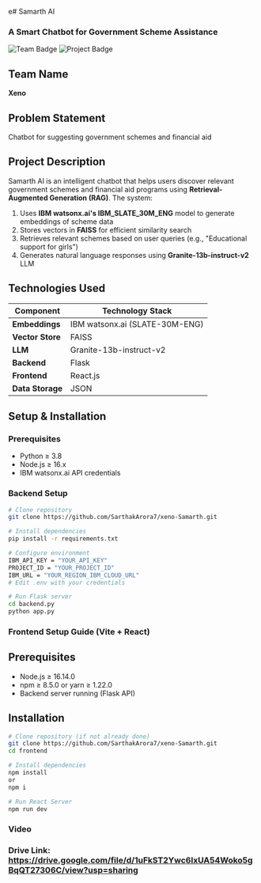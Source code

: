 e# Samarth AI  
### A Smart Chatbot for Government Scheme Assistance  

<img src="https://img.shields.io/badge/Team-Xeno-blue" alt="Team Badge">  
<img src="https://img.shields.io/badge/Project-Chatbot%20for%20Government%20Schemes-green" alt="Project Badge">  

## Team Name  
**Xeno**  

## Problem Statement  
Chatbot for suggesting government schemes and financial aid  

## Project Description  
Samarth AI is an intelligent chatbot that helps users discover relevant government schemes and financial aid programs using **Retrieval-Augmented Generation (RAG)**. The system:

1. Uses **IBM watsonx.ai's IBM_SLATE_30M_ENG** model to generate embeddings of scheme data
2. Stores vectors in **FAISS** for efficient similarity search
3. Retrieves relevant schemes based on user queries (e.g., "Educational support for girls")
4. Generates natural language responses using **Granite-13b-instruct-v2** LLM

## Technologies Used  
| Component          | Technology Stack              |
|--------------------|-------------------------------|
| **Embeddings**     | IBM watsonx.ai (SLATE-30M-ENG)|
| **Vector Store**   | FAISS                         |
| **LLM**           | Granite-13b-instruct-v2       |
| **Backend**       | Flask                         |
| **Frontend**      | React.js                      |
| **Data Storage**  | JSON                          |

## Setup & Installation

### Prerequisites
- Python ≥ 3.8
- Node.js ≥ 16.x
- IBM watsonx.ai API credentials

### Backend Setup
```bash
# Clone repository
git clone https://github.com/SarthakArora7/xeno-Samarth.git

# Install dependencies
pip install -r requirements.txt

# Configure environment
IBM_API_KEY = "YOUR_API_KEY"
PROJECT_ID = "YOUR_PROJECT_ID"
IBM_URL = "YOUR_REGION_IBM_CLOUD_URL"
# Edit .env with your credentials

# Run Flask server
cd backend.py
python app.py

```
### Frontend Setup Guide (Vite + React)

## Prerequisites
- Node.js ≥ 16.14.0
- npm ≥ 8.5.0 or yarn ≥ 1.22.0
- Backend server running (Flask API)

## Installation
```bash
# Clone repository (if not already done)
git clone https://github.com/SarthakArora7/xeno-Samarth.git
cd frontend

# Install dependencies
npm install
or
npm i

# Run React Server
npm run dev

```
### Video
### Drive Link: https://drive.google.com/file/d/1uFkST2Ywc6lxUA54Woko5gBqQT27306C/view?usp=sharing 
